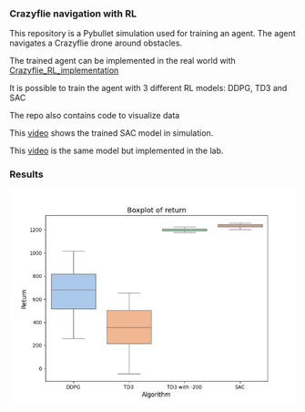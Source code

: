 ### Crazyflie navigation with RL
This repository is a Pybullet simulation used for training an agent. The agent navigates a Crazyflie drone around obstacles.

The trained agent can be implemented in the real world with [Crazyflie_RL_implementation](https://github.com/Warrevh/Crazyflie_RL_implementation)

It is possible to train the agent with 3 different RL models: DDPG, TD3 and SAC

The repo also contains code to visualize data

This [video](https://youtu.be/sQ9Wo6_et3o) shows the trained SAC model in simulation.

This [video](https://youtu.be/H_XjN5KiZ3w) is the same model but implemented in the lab.

### Results

![boxplot return](results/boxplot_return.png)


